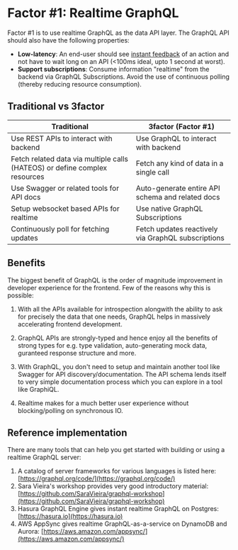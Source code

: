 # Factor #1: Realtime GraphQL

Factor #1 is to use realtime GraphQL as the data API layer. The GraphQL API should also have the following properties:

- **Low-latency**: An end-user should see [instant
  feedback](https://stackoverflow.com/a/164290/3364697) of an action and not
  have to wait long on an API (<100ms ideal, upto 1 second at worst).
- **Support subscriptions**: Consume information "realtime" from the backend via GraphQL Subscriptions.
  Avoid the use of continuous polling (thereby reducing resource consumption).

## Traditional vs 3factor

| Traditional                                                                | 3factor (Factor #1)                                |
| -------------                                                              | -------------                                      |
| Use REST APIs to interact with backend                                     | Use GraphQL to interact with backend               |
| Fetch related data via multiple calls (HATEOS) or define complex resources | Fetch any kind of data in a single call            |
| Use Swagger or related tools for API docs                                  | Auto-generate entire API schema and related docs   |
| Setup websocket based APIs for realtime                                    | Use native GraphQL Subscriptions                   |
| Continuously poll for fetching updates                                     | Fetch updates reactively via GraphQL subscriptions |

## Benefits

The biggest benefit of GraphQL is the order of magnitude improvement in developer experience for the frontend. Few of the reasons why this is possible:

1. With all the APIs available for introspection alongwith the ability to ask for precisely the data that one needs, GraphQL helps in massively accelerating frontend development.

2. GraphQL APIs are strongly-typed and hence enjoy all the benefits of strong types for e.g. type validation, auto-generating mock data, guranteed response structure and more.

3. With GraphQL, you don't need to setup and maintain another tool like Swagger for API discovery/documentation. The API schema lends itself to very simple documentation process which you can explore in a tool like GraphiQL.

4. Realtime makes for a much better user experience without blocking/polling on synchronous IO.

## Reference implementation

There are many tools that can help you get started with building or using a realtime GraphQL server:

1. A catalog of server frameworks for various languages is listed here: [https://graphql.org/code/](https://graphql.org/code/)
2. Sara Vieira's workshop provides very good introductory material: [https://github.com/SaraVieira/graphql-workshop](https://github.com/SaraVieira/graphql-workshop)
3. Hasura GraphQL Engine gives instant realtime GraphQL on Postgres: [https://hasura.io](https://hasura.io)
4. AWS AppSync gives realtime GraphQL-as-a-service on DynamoDB and Aurora: [https://aws.amazon.com/appsync/](https://aws.amazon.com/appsync/)
